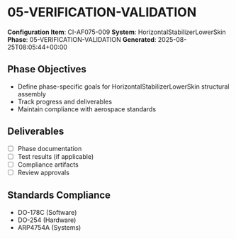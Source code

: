 # 05-VERIFICATION-VALIDATION

**Configuration Item**: CI-AF075-009
**System**: HorizontalStabilizerLowerSkin
**Phase**: 05-VERIFICATION-VALIDATION
**Generated**: 2025-08-25T08:05:44+00:00

## Phase Objectives
- Define phase-specific goals for HorizontalStabilizerLowerSkin structural assembly
- Track progress and deliverables
- Maintain compliance with aerospace standards

## Deliverables
- [ ] Phase documentation
- [ ] Test results (if applicable)
- [ ] Compliance artifacts
- [ ] Review approvals

## Standards Compliance
- DO-178C (Software)
- DO-254 (Hardware)
- ARP4754A (Systems)

